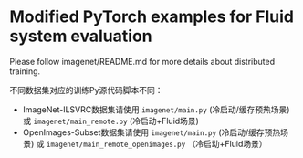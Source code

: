 # Modified PyTorch examples for Fluid system evaluation

Please follow imagenet/README.md for more details about distributed training.

不同数据集对应的训练Py源代码脚本不同：
- ImageNet-ILSVRC数据集请使用 `imagenet/main.py` (冷启动/缓存预热场景) 或 `imagenet/main_remote.py` (冷启动+Fluid场景)
- OpenImages-Subset数据集请使用 `imagenet/main.py` (冷启动/缓存预热场景) 或 `imagenet/main_remote_openimages.py` （冷启动+Fluid场景）
